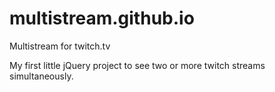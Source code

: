 # multistream.github.io
Multistream for twitch.tv

My first little jQuery project to see two or more twitch streams simultaneously.
